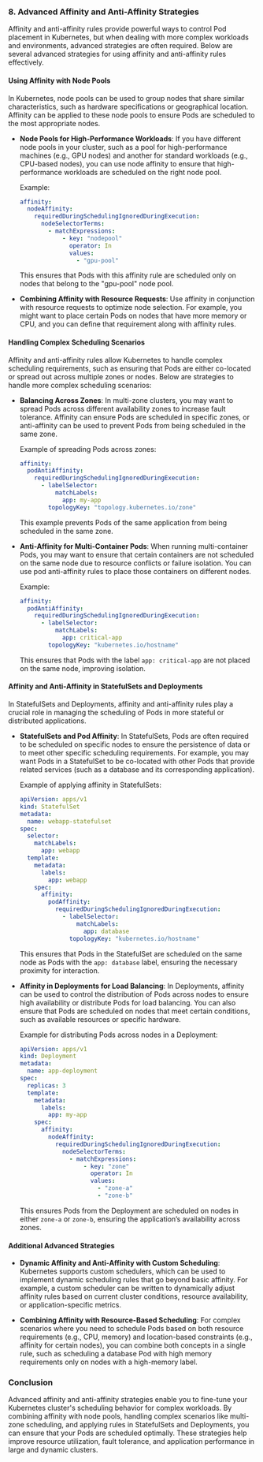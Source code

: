 ### 8. **Advanced Affinity and Anti-Affinity Strategies**

Affinity and anti-affinity rules provide powerful ways to control Pod placement in Kubernetes, but when dealing with more complex workloads and environments, advanced strategies are often required. Below are several advanced strategies for using affinity and anti-affinity rules effectively.

#### **Using Affinity with Node Pools**

In Kubernetes, node pools can be used to group nodes that share similar characteristics, such as hardware specifications or geographical location. Affinity can be applied to these node pools to ensure Pods are scheduled to the most appropriate nodes.

- **Node Pools for High-Performance Workloads**: If you have different node pools in your cluster, such as a pool for high-performance machines (e.g., GPU nodes) and another for standard workloads (e.g., CPU-based nodes), you can use node affinity to ensure that high-performance workloads are scheduled on the right node pool.
  
  Example:
  
  ```yaml
  affinity:
    nodeAffinity:
      requiredDuringSchedulingIgnoredDuringExecution:
        nodeSelectorTerms:
          - matchExpressions:
              - key: "nodepool"
                operator: In
                values:
                  - "gpu-pool"
  ```

  This ensures that Pods with this affinity rule are scheduled only on nodes that belong to the "gpu-pool" node pool.

- **Combining Affinity with Resource Requests**: Use affinity in conjunction with resource requests to optimize node selection. For example, you might want to place certain Pods on nodes that have more memory or CPU, and you can define that requirement along with affinity rules.

#### **Handling Complex Scheduling Scenarios**

Affinity and anti-affinity rules allow Kubernetes to handle complex scheduling requirements, such as ensuring that Pods are either co-located or spread out across multiple zones or nodes. Below are strategies to handle more complex scheduling scenarios:

- **Balancing Across Zones**: In multi-zone clusters, you may want to spread Pods across different availability zones to increase fault tolerance. Affinity can ensure Pods are scheduled in specific zones, or anti-affinity can be used to prevent Pods from being scheduled in the same zone.
  
  Example of spreading Pods across zones:
  
  ```yaml
  affinity:
    podAntiAffinity:
      requiredDuringSchedulingIgnoredDuringExecution:
        - labelSelector:
            matchLabels:
              app: my-app
          topologyKey: "topology.kubernetes.io/zone"
  ```

  This example prevents Pods of the same application from being scheduled in the same zone.

- **Anti-Affinity for Multi-Container Pods**: When running multi-container Pods, you may want to ensure that certain containers are not scheduled on the same node due to resource conflicts or failure isolation. You can use pod anti-affinity rules to place those containers on different nodes.

  Example:
  
  ```yaml
  affinity:
    podAntiAffinity:
      requiredDuringSchedulingIgnoredDuringExecution:
        - labelSelector:
            matchLabels:
              app: critical-app
          topologyKey: "kubernetes.io/hostname"
  ```

  This ensures that Pods with the label `app: critical-app` are not placed on the same node, improving isolation.

#### **Affinity and Anti-Affinity in StatefulSets and Deployments**

In StatefulSets and Deployments, affinity and anti-affinity rules play a crucial role in managing the scheduling of Pods in more stateful or distributed applications.

- **StatefulSets and Pod Affinity**: In StatefulSets, Pods are often required to be scheduled on specific nodes to ensure the persistence of data or to meet other specific scheduling requirements. For example, you may want Pods in a StatefulSet to be co-located with other Pods that provide related services (such as a database and its corresponding application).

  Example of applying affinity in StatefulSets:
  
  ```yaml
  apiVersion: apps/v1
  kind: StatefulSet
  metadata:
    name: webapp-statefulset
  spec:
    selector:
      matchLabels:
        app: webapp
    template:
      metadata:
        labels:
          app: webapp
      spec:
        affinity:
          podAffinity:
            requiredDuringSchedulingIgnoredDuringExecution:
              - labelSelector:
                  matchLabels:
                    app: database
                topologyKey: "kubernetes.io/hostname"
  ```

  This ensures that Pods in the StatefulSet are scheduled on the same node as Pods with the `app: database` label, ensuring the necessary proximity for interaction.

- **Affinity in Deployments for Load Balancing**: In Deployments, affinity can be used to control the distribution of Pods across nodes to ensure high availability or distribute Pods for load balancing. You can also ensure that Pods are scheduled on nodes that meet certain conditions, such as available resources or specific hardware.

  Example for distributing Pods across nodes in a Deployment:
  
  ```yaml
  apiVersion: apps/v1
  kind: Deployment
  metadata:
    name: app-deployment
  spec:
    replicas: 3
    template:
      metadata:
        labels:
          app: my-app
      spec:
        affinity:
          nodeAffinity:
            requiredDuringSchedulingIgnoredDuringExecution:
              nodeSelectorTerms:
                - matchExpressions:
                    - key: "zone"
                      operator: In
                      values:
                        - "zone-a"
                        - "zone-b"
  ```

  This ensures Pods from the Deployment are scheduled on nodes in either `zone-a` or `zone-b`, ensuring the application’s availability across zones.

#### **Additional Advanced Strategies**

- **Dynamic Affinity and Anti-Affinity with Custom Scheduling**: Kubernetes supports custom schedulers, which can be used to implement dynamic scheduling rules that go beyond basic affinity. For example, a custom scheduler can be written to dynamically adjust affinity rules based on current cluster conditions, resource availability, or application-specific metrics.

- **Combining Affinity with Resource-Based Scheduling**: For complex scenarios where you need to schedule Pods based on both resource requirements (e.g., CPU, memory) and location-based constraints (e.g., affinity for certain nodes), you can combine both concepts in a single rule, such as scheduling a database Pod with high memory requirements only on nodes with a high-memory label.

### Conclusion

Advanced affinity and anti-affinity strategies enable you to fine-tune your Kubernetes cluster's scheduling behavior for complex workloads. By combining affinity with node pools, handling complex scenarios like multi-zone scheduling, and applying rules in StatefulSets and Deployments, you can ensure that your Pods are scheduled optimally. These strategies help improve resource utilization, fault tolerance, and application performance in large and dynamic clusters.